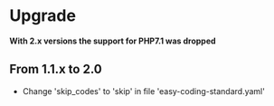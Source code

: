 Upgrade
=======

**With 2.x versions the support for PHP7.1 was dropped**

From 1.1.x to 2.0
-----------------

- Change 'skip_codes' to 'skip' in file 'easy-coding-standard.yaml'
